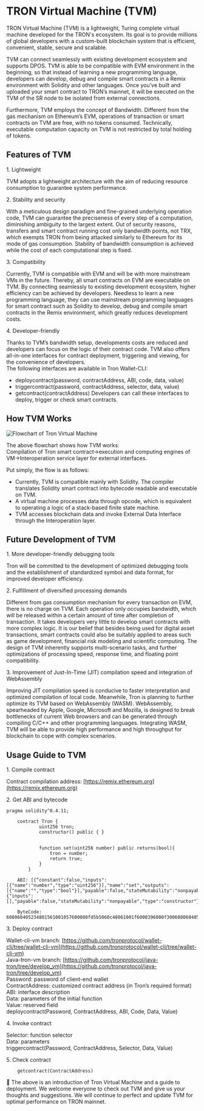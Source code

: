 # TRON Virtual Machine (TVM)

TRON Virtual Machine (TVM) is a lightweight, Turing complete virtual machine developed for the TRON's ecosystem. Its goal is to provide millions of global developers with a custom-built blockchain system that is efficient, convenient, stable, secure and scalable.

TVM can connect seamlessly with existing development ecosystem and supports DPOS. TVM is able to be compatible with EVM environment in the beginning, so that instead of learning a new programming language, developers can develop, debug and compile smart contracts in a Remix environment with Solidity and other languages. Once you’ve built and uploaded your smart contract to TRON’s mainnet, it will be executed on the TVM of the SR node to be isolated from external connections.

Furthermore, TVM employs the concept of Bandwidth. Different from the gas mechanism on Ethereum’s  EVM,  operations of transaction or smart contracts on TVM are free, with no tokens consumed. Technically, executable computation capacity on TVM is not restricted by total holding of tokens.

## Features of TVM
1.&nbsp;Lightweight  

TVM adopts a lightweight architecture with the aim of reducing resource consumption to guarantee system performance.  

2.&nbsp;Stability and security  

With a meticulous design paradigm and fine-grained underlying operation code, TVM can guarantee the preciseness of every step of a computation, diminishing ambiguity to the largest extent. Out of security reasons, transfers and smart contract running cost only bandwidth points, not TRX, which exempts TRON from being attacked similarly to Ethereum for its mode of gas consumption. Stability of bandwidth consumption is achieved while the cost of each computational step is fixed.  

3.&nbsp;Compatibility  

Currently, TVM is compatible with EVM and will be with more mainstream VMs in the future. Thereby, all smart contracts on EVM are executable on TVM. By connecting seamlessly to existing development ecosystem, higher efficiency can be achieved by developers. Needless to learn a new programming language, they can use mainstream programming languages for smart contract such as Solidity to develop, debug and compile smart contracts in the Remix environment, which greatly reduces development costs.  

4.&nbsp;Developer-friendly   

Thanks to TVM’s bandwidth setup, developments costs are reduced and developers can focus on the logic of their contract code. TVM also offers all-in-one interfaces for contract deployment, triggering and viewing, for the convenience of developers.  
The following interfaces are available in Tron Wallet-CLI:  

 + deploycontract(password, contractAddress, ABI, code, data, value)
 + triggercontract(password, contractAddress, selector, data, value)
 + getcontract(contractAddress)
Developers can call these interfaces to deploy, trigger or check smart contracts.

## How TVM Works
	
![Flowchart of Tron Virtual Machine](https://raw.githubusercontent.com/ybhgenius/Documentation/master/images/Virtual_Machine/虚拟机.png)

The above flowchart shows how TVM works:  
Compilation of Tron smart contract→execution and computing engines of VM→Interoperation service layer for external interfaces.

Put simply, the flow is as follows:
+ Currently, TVM is compatible mainly with Solidity. The compiler translates Solidity smart contract into bytecode readable and executable on TVM.
+ A virtual machine processes data through opcode, which is equivalent to operating a logic of a stack-based finite state machine.
+ TVM accesses blockchain data and invoke External Data Interface through the Interoperation layer.

## Future Development of TVM
1.&nbsp;More developer-friendly debugging tools   

Tron will be committed to the development of optimized debugging tools and the establishment of standardized symbol and data format, for improved developer efficiency.  

2.&nbsp;Fulfillment of diversified processing demands   

Different from gas consumption mechanism for every transaction on EVM, there is no charge on TVM. Each operation only occupies bandwidth, which will be released within a certain amount of time after completion of transaction. It takes developers very little to develop smart contracts with more complex logic. It is our belief that besides being used for digital asset transactions, smart contracts could also be suitably applied to areas such as game development, financial risk modeling and scientific computing. The design of TVM inherently supports multi-scenario tasks, and further optimizations of processing speed, response time, and floating point compatibility.   

3.&nbsp;Improvement of Just-In-Time (JIT) compilation speed and integration of WebAssembly

Improving JIT compilation speed is conducive to faster interpretation and optimized compilation of local code. Meanwhile, Tron is planning to further optimize its TVM based on WebAssembly (WASM). WebAssembly, spearheaded by Apple, Google, Microsoft and Mozilla, is designed to break bottlenecks of current Web browsers and can be generated through compiling C/C++ and other programming languages. Integrating WASM, TVM will be able to provide high performance and high throughput for blockchain to cope with complex scenarios.

## Usage Guide to TVM 

1.&nbsp;Compile contract  

Contract compilation address: [https://remix.ethereum.org](https://remix.ethereum.org)

2.&nbsp;Get ABI and bytecode    
```text
pragma solidity^0.4.11;

    contract Tron {
            uint256 tron;
            constructor() public { }
    
    
            function set(uint256 number) public returns(bool){
                tron = number;
                return true;
            }
        }

    ABI: [{“constant":false,"inputs":[{"name":"number","type":"uint256"}],"name":"set","outputs":[{"name":"","type":"bool"}],"payable":false,"stateMutability":"nonpayable","type":"function"},{"inputs":[],"payable":false,"stateMutability":"nonpayable","type":"constructor"}]

    ByteCode: 608060405234801561001057600080fd5b5060c48061001f6000396000f300608060405260043610603f576000357c0100000000000000000000000000000000000000000000000000000000900463ffffffff16806360fe47b1146044575b600080fd5b348015604f57600080fd5b50606c600480360381019080803590602001909291905050506086565b604051808215151515815260200191505060405180910390f35b600081600081905550600190509190505600a165627a7a723058209791df3f67e9af451c35d7ae55bda5e352764f6a38ea23fa850b1c1fe1bc72e90029
```
3.&nbsp;Deploy contract  

Wallet-cli-vm branch: [https://github.com/tronprotocol/wallet-cli/tree/wallet-cli-vm](https://github.com/tronprotocol/wallet-cli/tree/wallet-cli-vm)    
Java-tron-vm branch: [https://github.com/tronprotocol/java-tron/tree/develop_vm](https://github.com/tronprotocol/java-tron/tree/develop_vm)  
Password: password of client-end wallet  
ContractAddress: customized contract address (in Tron’s required format)  
ABI: interface description  
Data: parameters of the initial function  
Value: reserved field  
deploycontract(Password, ContractAddress, ABI, Code, Data, Value)  

4.&nbsp;Invoke contract   

Selector: function selector  
Data: parameters  
triggercontract(Password, ContractAddress, Selector, Data, Value)  

5.&nbsp;Check contract  
```text
    getcontract(ContractAddress)
```

The above is an introduction of Tron Virtual Machine and a guide to deployment. We welcome everyone to check out TVM and give us your thoughts and suggestions. We will continue to perfect and update TVM for optimal performance on TRON mainnet.
